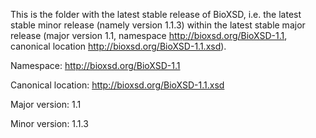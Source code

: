 This is the folder with the latest stable release of BioXSD, i.e. the latest stable minor release (namely version 1.1.3) within the latest stable major release (major version 1.1, namespace http://bioxsd.org/BioXSD-1.1, canonical location http://bioxsd.org/BioXSD-1.1.xsd).


Namespace: http://bioxsd.org/BioXSD-1.1

Canonical location: http://bioxsd.org/BioXSD-1.1.xsd

Major version: 1.1

Minor version: 1.1.3